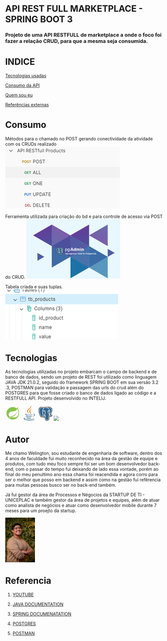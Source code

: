 # API REST FULL MARKETPLACE  - SPRING BOOT 3    

### Projeto de uma API RESTFULL  de marketplace a onde o foco foi fazer a relação CRUD, para que a mesma seja consumida.

# INDICE 
<a href="#Tecnologias">Tecnologias usadas </a> <p>
<a href="#Consumo">Consumo da API </a> <p>
<a href="#Autor">Quem sou eu</a> <p>
<a href="#Referencia">Referências externas</a> <p>

# Consumo

Métodos para o chamado no POST gerando conectividade da atividade com os CRUDs realizado 
![pg_4min](/assets/img.png)<p>

Ferramenta utilizada para criação do bd e para controle de acesso via POST do CRUD.
<img width="300px" src="assets/img_1.png"><p>

Tabela criada e suas tuplas.
![pg_4min](/assets/img_2.png)<p>


# Tecnologias

As tecnologias utilizadas no projeto embarcam o campo de backend e de banco de dados, sendo um projeto de REST foi utilizado como linguagem JAVA JDK 21.0.2, seguido do framework SPRING BOOT em sua versão 3.2 .3, POSTMAN para validação e passagem das urls do crud além do POSTGRES para que fosse criado o banco de dados ligado ao código e a RESTFULL API. Projeto desenvolvido no INTELIJ. <p>
![spring_icon](/assets/icons8-spring-boot-48.png) <img width="50" src="assets/java.png"></img> <img width="45" src="assets/postgre_5968342.png"></img> <img width="45" src="file:///C:/Users/wmelo/Downloads/postman-icon-svgrepo-com%20(1).svg">

# Autor
Me chamo Welington, sou estudante de engenharia de software, dentro dos 4 anos de faculdade fui muito reconhecido na área da gestão de equipe e produtos, com tudo meu foco sempre foi ser um bom desenvolvedor back-end, com o passar do tempo fui deixando de lado essa vontade, porém ao final do meu penultimo ano essa chama foi reacendida e agora corro para ser o melhor que posso em backend e assim como na gestão fui refêrencia para muitas pessoas busco ser no back-end também.<p>
Já fui gestor da área de Processos e Négocios da STARTUP DE TI - UNICEPLAC e também gestor da área de projetos e equipes, além de atuar como analista de negócios e atuar como desenvolvedor mobile durante 7 meses para um proejto da startup. <p>
<img width="95px" src="assets/IMG_1209.JPG">

# Referencia

1. [YOUTUBE](https://youtu.be/wlYvA2b1BWI?si=coVgQgy8VVElbC3b)

2. [JAVA DOCUMENTATION](https://docs.oracle.com/en/java/javase/21/)

3. [SPRING DOCUMENATATION]( https://docs.spring.io/spring-boot/docs/current/reference/htmlsingle/#getting-started.installing)
    
4. [POSTGRES](https://www.postgresql.org/docs/)  

5. [POSTMAN](https://learning.postman.com/docs/introduction/overview/)


